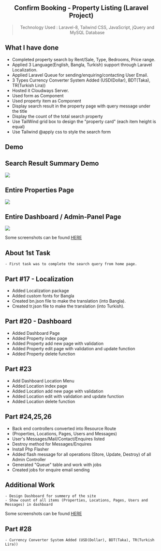 <div align="center">
  
## Confirm Booking - Property Listing (Laravel Project)

> Technology Used : Laravel-8, Tailwind CSS, JavaScript, jQuery and MySQL Database
</div>

## What I have done
   - Completed property search by Rent/Sale, Type, Bedrooms, Price range.
   - Applied 3 Language(English, Bangla, Turkish) support through Laravel Localization.
   - Applied Laravel Queue for sending/enquiring/contacting User Email.
   - 3 Types Currency Converter System Added (USD(Dollar), BDT(Taka), TR(Turkish Lira))
   - Hosted it Cloudways Server.
   - Used form as Component
   - Used property item as Component
   - Display search result in the property page with query message under the title
   - Display the count of the total search property
   - Use TailWind grid box to design the "property card" (each item height is equal)
   - Use Tailwind @apply css to style the search form

## Demo
## Search Result Summary Demo
<img src="https://github.com/Shahed-Chy-Suzan/property-listing/blob/master/z_others/demo-images/serach-result.png"/>

## Entire Properties Page
<img src="https://github.com/Shahed-Chy-Suzan/property-listing/blob/master/z_others/demo-images/properties.jpg"/>

## Entire Dashboard / Admin-Panel Page
<img src="https://github.com/Shahed-Chy-Suzan/property-listing/blob/master/z_others/demo-images/Dashboard.png"/>

Some screenshots can be found <a target="blank" href="https://drive.google.com/drive/folders/1WAYff_6D8BTRLvZbAFe0ZqwIXpgLU3Hf?usp=sharing">HERE</a>


## About 1st Task
    - First task was to complete the search query from home page.

## Part #17 - Localization
   - Added Localization package
   - Added custom fonts for Bangla
   - Created bn.json file to make the translation (into Bangla).                                                                  
   - Created tr.json file to make the translation (into Turkish).                                                                  

## Part #20 - Dashboard
   - Added Dashboard Page
   - Added Property index page
   - Added Property add new page with validation
   - Added Property edit page with validation and update function
   - Added Property delete function

## Part #23
   - Add Dashboard Location Menu
   - Added Location index page
   - Added Location add new page with validation
   - Added Location edit with validation and update function
   - Added Location delete function

## Part #24,25,26
   - Back end controllers converted into Resource Route 
   - (Properties, Locations, Pages, Users and Messages)
   - User's Messages/Mail/Contact/Enquires listed
   - Destroy method for Messages/Enquires
   - Install Php Flasher
   - Added flash message for all operations (Store, Update, Destroy) of all Admin Controller
   - Generated "Queue" table and work with jobs
   - Created jobs for enquire email sending

## Additional Work
    - Design Dashboard for summery of the site
    - Show count of all items (Properties, Locations, Pages, Users and Messages) in dashboard

Some screenshots can be found <a target="blank" href="https://drive.google.com/drive/folders/1WAYff_6D8BTRLvZbAFe0ZqwIXpgLU3Hf?usp=sharing">HERE</a>

## Part #28
    - Currency Converter System Added (USD(Dollar), BDT(Taka), TR(Turkish Lira))

